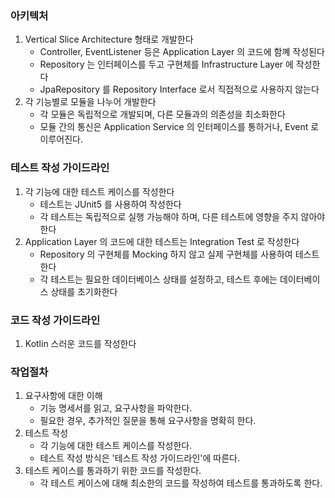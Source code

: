 ### 아키텍처
1. Vertical Slice Architecture 형태로 개발한다
   - Controller, EventListener 등은 Application Layer 의 코드에 함꼐 작성된다
   - Repository 는 인터페이스를 두고 구현체를 Infrastructure Layer 에 작성한다
   - JpaRepository 를 Repository Interface 로서 직접적으로 사용하지 않는다
2. 각 기능별로 모듈을 나누어 개발한다
   - 각 모듈은 독립적으로 개발되며, 다른 모듈과의 의존성을 최소화한다
   - 모듈 간의 통신은 Application Service 의 인터페이스를 통하거나, Event 로 이루어진다.

### 테스트 작성 가이드라인
1. 각 기능에 대한 테스트 케이스를 작성한다
   - 테스트는 JUnit5 를 사용하여 작성한다
   - 각 테스트는 독립적으로 실행 가능해야 하며, 다른 테스트에 영향을 주지 않아야 한다
2. Application Layer 의 코드에 대한 테스트는 Integration Test 로 작성한다
   - Repository 의 구현체를 Mocking 하지 않고 실제 구현체를 사용하여 테스트한다
   - 각 테스트는 필요한 데이터베이스 상태를 설정하고, 테스트 후에는 데이터베이스 상태를 초기화한다

### 코드 작성 가이드라인
1. Kotlin 스러운 코드를 작성한다

### 작업절차
1. 요구사항에 대한 이해
   - 기능 명세서를 읽고, 요구사항을 파악한다.
   - 필요한 경우, 추가적인 질문을 통해 요구사항을 명확히 한다.
2. 테스트 작성
   - 각 기능에 대한 테스트 케이스를 작성한다.
   - 테스트 작성 방식은 '테스트 작성 가이드라인'에 따른다.
3. 테스트 케이스를 통과하기 위한 코드를 작성한다.
    - 각 테스트 케이스에 대해 최소한의 코드를 작성하여 테스트를 통과하도록 한다.
